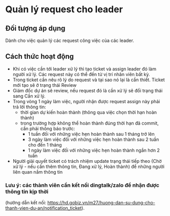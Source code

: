 # Quản lý request cho leader

## Đối tượng áp dụng

Dành cho việc quản lý các request công việc của các leader.

## Cách thức hoạt động

- Khi có việc cần tới leader xử lý thì tạo ticket và assign leader đó làm người xử lý. Các request này có thể đến từ vị trí nhân viên bất kỳ.
- Trong ticket cần nêu rõ lý do request và tại sao nó lại là cần thiết. Ticket mới tạo sẽ ở trạng thái Review
- Giám đốc dự án sẽ review, nếu request đó là cần xử lý sẽ đổi trạng thái sang Cần xử lý.
- Trong vòng 1 ngày làm việc, người nhận được request assign này phải trả lời thông tin:
    + thời gian dự kiến hoàn thành (thông qua việc chọn thời hạn hoàn thành)
    + trong trường hợp không thể hoàn thành đúng thời hạn đã commit, cần phải thông báo trước:
        * 1 tuần đối với những việc hẹn hoàn thành sau 1 tháng trở lên
        * 3 ngày làm việc đối với những việc hẹn hoàn thành sau 2 tuần cho đến 1 tháng
        * 1 ngày làm việc đối với những việc hẹn hoàn thành ngắn hơn 2 tuần
- Người giải quyết ticket có trách nhiệm update trạng thái tiếp theo (Chờ xử lý - nếu cần thêm thông tin, Đang xử lý, Hoàn thành) để những người liên quan nắm thông tin
### Lưu ý: các thành viên cần kết nối dingtalk/zalo để nhận được thông tin kịp thời 
(hướng dẫn kết nối: https://hd.gobiz.vn/m27/huong-dan-su-dung-cho-thanh-vien-du-an/notification_ticket).
